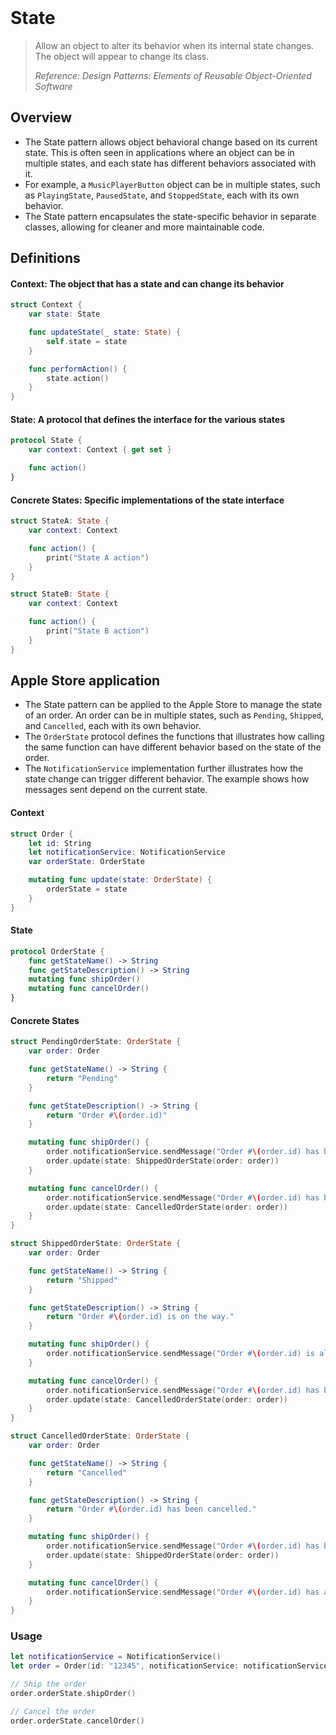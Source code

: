 <br />

# State

> Allow an object to alter its behavior when its internal state changes. The object will appear to change its class.
>
> _Reference: Design Patterns: Elements of Reusable Object-Oriented Software_

## Overview

- The State pattern allows object behavioral change based on its current state. This is often seen in applications where an object can be in multiple states, and each state has different behaviors associated with it.
- For example, a `MusicPlayerButton` object can be in multiple states, such as `PlayingState`, `PausedState`, and `StoppedState`, each with its own behavior.
- The State pattern encapsulates the state-specific behavior in separate classes, allowing for cleaner and more maintainable code.

## Definitions

#### Context: The object that has a state and can change its behavior

```swift
struct Context {
    var state: State

    func updateState(_ state: State) {
        self.state = state
    }

    func performAction() {
        state.action()
    }
}
```

#### State: A protocol that defines the interface for the various states

```swift
protocol State {
    var context: Context { get set }

    func action()
}
```

#### Concrete States: Specific implementations of the state interface
```swift
struct StateA: State {
    var context: Context

    func action() {
        print("State A action")
    }
}

struct StateB: State {
    var context: Context

    func action() {
        print("State B action")
    }
}
```

## Apple Store application

- The State pattern can be applied to the Apple Store to manage the state of an order. An order can be in multiple states, such as `Pending`, `Shipped`, and `Cancelled`, each with its own behavior.
- The `OrderState` protocol defines the functions that illustrates how calling the same function can have different behavior based on the state of the order.
- The `NotificationService` implementation further illustrates how the state change can trigger different behavior. The example shows how messages sent depend on the current state.

#### Context

```swift
struct Order {
    let id: String
    let notificationService: NotificationService
    var orderState: OrderState

    mutating func update(state: OrderState) {
        orderState = state
    }
}
```

#### State

```swift
protocol OrderState {
    func getStateName() -> String
    func getStateDescription() -> String
    mutating func shipOrder()
    mutating func cancelOrder()
}
```

#### Concrete States

```swift
struct PendingOrderState: OrderState {
    var order: Order

    func getStateName() -> String {
        return "Pending"
    }

    func getStateDescription() -> String {
        return "Order #\(order.id)"
    }

    mutating func shipOrder() {
        order.notificationService.sendMessage("Order #\(order.id) has been shipped.")
        order.update(state: ShippedOrderState(order: order))
    }

    mutating func cancelOrder() {
        order.notificationService.sendMessage("Order #\(order.id) has been cancelled.")
        order.update(state: CancelledOrderState(order: order))
    }
}

struct ShippedOrderState: OrderState {
    var order: Order

    func getStateName() -> String {
        return "Shipped"
    }

    func getStateDescription() -> String {
        return "Order #\(order.id) is on the way."
    }

    mutating func shipOrder() {
        order.notificationService.sendMessage("Order #\(order.id) is already on the way.")
    }

    mutating func cancelOrder() {
        order.notificationService.sendMessage("Order #\(order.id) has been cancelled, and will return to Apple.")
        order.update(state: CancelledOrderState(order: order))
    }
}

struct CancelledOrderState: OrderState {
    var order: Order

    func getStateName() -> String {
        return "Cancelled"
    }

    func getStateDescription() -> String {
        return "Order #\(order.id) has been cancelled."
    }

    mutating func shipOrder() {
        order.notificationService.sendMessage("Order #\(order.id) has been shipped.")
        order.update(state: ShippedOrderState(order: order))
    }

    mutating func cancelOrder() {
        order.notificationService.sendMessage("Order #\(order.id) has already been cancelled.")
    }
}
```

### Usage

```swift
let notificationService = NotificationService()
let order = Order(id: "12345", notificationService: notificationService, orderState: PendingOrderState(order: order))

// Ship the order
order.orderState.shipOrder()

// Cancel the order
order.orderState.cancelOrder()
```
